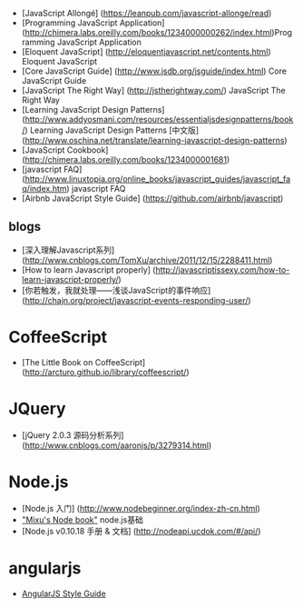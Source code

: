 * [JavaScript Allongé] (https://leanpub.com/javascript-allonge/read)
* [Programming JavaScript Application] (http://chimera.labs.oreilly.com/books/1234000000262/index.html)Programming JavaScript Application
* [Eloquent JavaScript] (http://eloquentjavascript.net/contents.html) Eloquent JavaScript
* [Core JavaScript Guide] (http://www.jsdb.org/jsguide/index.html) Core JavaScript Guide 
* [JavaScript The Right Way] (http://jstherightway.com/) JavaScript The Right Way
* [Learning JavaScript Design Patterns] (http://www.addyosmani.com/resources/essentialjsdesignpatterns/book/) Learning JavaScript Design Patterns [中文版] (http://www.oschina.net/translate/learning-javascript-design-patterns)
* [JavaScript Cookbook] (http://chimera.labs.oreilly.com/books/1234000001681)
* [javascript FAQ] (http://www.linuxtopia.org/online_books/javascript_guides/javascript_faq/index.htm) javascript FAQ
* [Airbnb JavaScript Style Guide] (https://github.com/airbnb/javascript)

blogs
------

* [深入理解Javascript系列] (http://www.cnblogs.com/TomXu/archive/2011/12/15/2288411.html)
* [How to learn Javascript properly] (http://javascriptissexy.com/how-to-learn-javascript-properly/)
* [你若触发，我就处理——浅谈JavaScript的事件响应] (http://chajn.org/project/javascript-events-responding-user/)

CoffeeScript
============

* [The Little Book on CoffeeScript] (http://arcturo.github.io/library/coffeescript/)

JQuery
======

* [jQuery 2.0.3 源码分析系列] (http://www.cnblogs.com/aaronjs/p/3279314.html)

Node.js
=======

* [Node.js 入门] (http://www.nodebeginner.org/index-zh-cn.html)
* ["Mixu's Node book"](http://book.mixu.net/) node.js基础
* [Node.js v0.10.18 手册 & 文档] (http://nodeapi.ucdok.com/#/api/)

angularjs
=========
* [AngularJS Style Guide](https://github.com/mgechev/angularjs-style-guide/blob/master/README-zh-cn.md)
